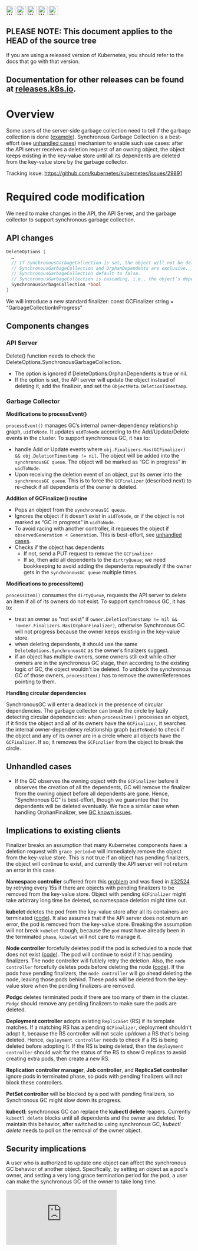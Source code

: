 <!-- BEGIN MUNGE: UNVERSIONED_WARNING -->

<!-- BEGIN STRIP_FOR_RELEASE -->

<img src="http://kubernetes.io/kubernetes/img/warning.png" alt="WARNING"
     width="25" height="25">
<img src="http://kubernetes.io/kubernetes/img/warning.png" alt="WARNING"
     width="25" height="25">
<img src="http://kubernetes.io/kubernetes/img/warning.png" alt="WARNING"
     width="25" height="25">
<img src="http://kubernetes.io/kubernetes/img/warning.png" alt="WARNING"
     width="25" height="25">
<img src="http://kubernetes.io/kubernetes/img/warning.png" alt="WARNING"
     width="25" height="25">

<h2>PLEASE NOTE: This document applies to the HEAD of the source tree</h2>

If you are using a released version of Kubernetes, you should
refer to the docs that go with that version.

Documentation for other releases can be found at
[releases.k8s.io](http://releases.k8s.io).
</strong>
--

<!-- END STRIP_FOR_RELEASE -->

<!-- END MUNGE: UNVERSIONED_WARNING -->

# Overview

Some users of the server-side garbage collection need to tell if the garbage collection is done ([example](https://github.com/kubernetes/kubernetes/issues/19701#issuecomment-236997077)). Synchronous Garbage Collection is a best-effort (see [unhandled cases](#unhandled-cases)) mechanism to enable such use cases: after the API server receives a deletion request of an owning object, the object keeps existing in the key-value store until all its dependents are deleted from the key-value store by the garbage collector.

Tracking issue: https://github.com/kubernetes/kubernetes/issues/29891

# Required code modification

We need to make changes in the API, the API Server, and the garbage collector to support synchronous garbage collection.

## API changes

```go
DeleteOptions {
  …
  // If SynchronousGarbageCollection is set, the object will not be deleted immediately. Instead, a GarbageCollectionInProgress finalizer will be placed on the object. The garbage collector will remove the finalizer from the object when all depdendents are deleted.
  // SynchronousGarbageCollection and OrphanDependents are exclusive.
  // SynchronousGarbageCollection default to false.
  // SynchronousGarbageCollection is cascading, i.e., the object’s dependents will be deleted with the same SynchronousGarbageCollection.
  SynchronousGarbageCollection *bool
}
```

We will introduce a new standard finalizer: const GCFinalizer string = “GarbageCollectionInProgress”

## Components changes

### API Server

Delete() function needs to check the DeleteOptions.SynchronousGarbageCollection.

* The option is ignored if DeleteOptions.OrphanDependents is true or nil.
* If the option is set, the API server will update the object instead of deleting it, add the finalizer, and set the `ObjectMeta.DeletionTimestamp`.

### Garbage Collector

**Modifications to processEvent()**

`processEvent()` manages GC’s internal owner-dependency relationship graph, `uidToNode`. It updates `uidToNode` according to the Add/Update/Delete events in the cluster. To support synchronous GC, it has to:

* handle Add or Update events where `obj.Finalizers.Has(GCFinalizer) && obj.DeletionTimestamp != nil`. The object will be added into the `synchronousGC queue`. The object will be marked as “GC in progress” in `uidToNode`.
* Upon receiving the deletion event of an object, put its owner into the `synchronousGC queue`. This is to force the `GCFinalizer` (described next) to re-check if all dependents of the owner is deleted.

**Addition of GCFinalizer() routine**

* Pops an object from the `synchronousGC queue`.
* Ignores the object if it doesn’t exist in `uidToNode`, or if the object is not marked as “GC in progress” in `uidToNode`.
* To avoid racing with another controller, it requeues the object if `observedGeneration < Generation`. This is best-effort, see [unhandled cases](#unhandled-cases).
* Checks if the object has dependents
  * If not, send a PUT request to remove the `GCFinalizer`
  * If so, then add all dependents to the `dirtryQueue`; we need bookkeeping to avoid adding the dependents repeatedly if the owner gets in the `synchronousGC queue` multiple times.

**Modifications to processItem()**

`processItem()` consumes the `dirtyQueue`, requests the API server to delete an item if all of its owners do not exist. To support synchronous GC, it has to:

* treat an owner as "not exist" if `owner.DeletionTimestamp != nil && !owner.Finalizers.Has(OrphanFinalizer)`, otherwise Synchronous GC will not progress because the owner keeps existing in the key-value store.
* when deleting dependents, it should use the same `DeleteOptions.SynchronousGC` as the owner’s finalizers suggest.
* if an object has multiple owners, some owners still exit while other owners are in the synchronous GC stage, then according to the existing logic of GC, the object wouldn't be deleted. To unblock the synchronous GC of those owners, `processItem()` has to remove the ownerReferences pointing to them.

**Handling circular dependencies**

SynchronousGC will enter a deadlock in the presence of circular dependencies. The garbage collector can break the circle by lazily detecting circular dependencies: when `processItem()` processes an object, if it finds the object and all of its owners have the `GCFinalizer`, it searches the internal owner-dependency relationship graph (`uidToNode`) to check if the object and any of its owner are in a circle where all objects have the `GCFinalizer`. If so, it removes the `GCFinzlier` from the object to break the circle.

## Unhandled cases

* If the GC observes the owning object with the `GCFinalizer` before it observes the creation of all the dependents, GC will remove the finalizer from the owning object before all dependents are gone. Hence, “Synchronous GC” is best-effort, though we guarantee that the dependents will be deleted eventually. We face a similar case when handling OrphanFinalizer, see [GC known issues](https://github.com/kubernetes/kubernetes/issues/26120).


## Implications to existing clients

Finalizer breaks an assumption that many Kubernetes components have: a deletion request with `grace period=0` will immediately remove the object from the key-value store. This is not true if an object has pending finalizers, the object will continue to exist, and currently the API server will not return an error in this case.

**Namespace controller** suffered from this [problem](https://github.com/kubernetes/kubernetes/issues/32519) and was fixed in [#32524](https://github.com/kubernetes/kubernetes/pull/32524) by retrying every 15s if there are objects with pending finalizers to be removed from the key-value store. Object with pending `GCFinalizer` might take arbitrary long time be deleted, so namespace deletion might time out.

**kubelet** deletes the pod from the key-value store after all its containers are terminated ([code](../../pkg/kubelet/status/status_manager.go#L441-L443)). It also assumes that if the API server does not return an error, the pod is removed from the key-value store. Breaking the assumption will not break `kubelet` though, because the `pod` must have already been in the terminated `phase`, `kubelet` will not care to manage it.

**Node controller** forcefully deletes pod if the pod is scheduled to a node that does not exist ([code](../../pkg/controller/node/nodecontroller.go#L474)). The pod will continue to exist if it has pending finalizers. The node controller will futilely retry the deletion. Also, the `node controller` forcefully deletes pods before deleting the node ([code](../../pkg/controller/node/nodecontroller.go#L592)). If the pods have pending finalizers, the `node controller` will go ahead deleting the node, leaving those pods behind. These pods will be deleted from the key-value store when the pending finalizers are removed.

**Podgc** deletes terminated pods if there are too many of them in the cluster. `Podgc` should remove any pending finalizers to make sure the pods are deleted.

**Deployment controller** adopts existing `ReplicaSet` (RS) if its template matches. If a matching RS has a pending `GCFinalizer`, deployment shouldn't adopt it, because the RS controller will not scale up/down a RS that's being deleted. Hence, `deployment controller` needs to check if a RS is being deleted before adopting it. If the RS is being deleted, then the `deployment controller` should wait for the status of the RS to show 0 replicas to avoid creating extra pods, then create a new RS.

**Replication controller manager**, **Job controller**, and **ReplicaSet controller** ignore pods in terminated phase, so pods with pending finalizers will not block these controllers.

**PetSet controller** will be blocked by a pod with pending finalizers, so Synchronous GC might slow down its progress.

**kubectl**: synchronous GC can replace the **kubectl delete** reapers. Currently `kubectl delete` blocks until all dependents and the owner are deleted. To maintain this behavior, after switched to using synchronous GC, *kubectl delete* needs to poll on the removal of the owner object.

## Security implications

A user who is authorized to update one object can affect the synchronous GC behavior of another object. Specifically, by setting an object as a pod's owner, and setting a very long grace termination period for the pod, a user can make the synchronous GC of the owner to take long time.


<!-- BEGIN MUNGE: GENERATED_ANALYTICS -->
[![Analytics](https://kubernetes-site.appspot.com/UA-36037335-10/GitHub/docs/proposals/synchronous-garbage-collection.md?pixel)]()
<!-- END MUNGE: GENERATED_ANALYTICS -->
